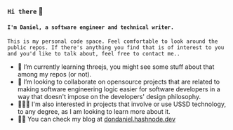 ### ``Hi there`` 👋 
#### ``I'm Daniel, a software engineer and technical writer.``

``This is my personal code space. Feel comfortable to look around the public repos. If there's anything you find that is of interest to you and you'd like to talk about, feel free to contact me..``


- 🌱 I’m currently learning threejs, you might see some stuff about that among my repos (or not).
- 👯 I’m looking to collaborate on opensource projects that are related to making software engineering logic easier for software developers in a way that doesn't impose on the developers' design philosophy.
- 👨🏾‍💻 I'm also interested in projects that involve or use USSD technology, to any degree, as I am looking to learn more about it.
- ✍🏽 You can check my blog at [dondaniel.hashnode.dev](https://dondaniel.hashnode.dev)
